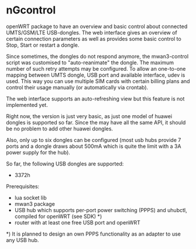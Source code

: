 # nGcontrol
openWRT package to have an overview and basic control about connected UMTS/GSM/LTE USB-dongles. The web interface gives an overview of certain connection parameters as well as provides some basic control to Stop, Start or restart a dongle.

Since sometimes, the dongles do not respond anymore, the mwan3-control script was customised to "auto-reanimate" the dongle. The maximum number of such retry attempts may be configured.
To allow an one-to-one mapping between UMTS dongle, USB port and available interface, udev is used. This way you can use multiple SIM cards with certain billing plans and control their usage manually (or automatically via crontab).  

The web interface supports an auto-refreshing view but this feature is not implemented yet.

Right now, the version is just very basic, as just one model of huawei dongles is supported so far. Since the may have all the same API, it should be no problem to add other huawei dongles.

Also, only up to six dongles can be configured (most usb hubs provide 7 ports and a dongle draws about 500mA which is quite the limit with a 3A power supply for the hub).



So far, the following USB dongles are supported:
  - 3372h
  

Prerequisites: 
  - lua socket lib
  - mwan3 package
  - USB hub which supports per-port power switching (PPPS) and uhubctl, compiled for openWRT (see SDK) *)
  - router with at least one free USB port and openWRT


*) It is planned to design an own PPPS functionality as an adapter to use any USB hub.
